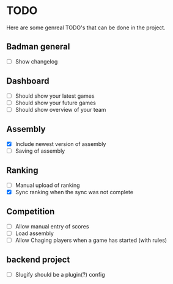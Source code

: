 # TODO 
Here are some genreal TODO's that can be done in the project.

## Badman general
- [ ] Show changelog

## Dashboard
- [ ] Should show your latest games
- [ ] Should show your future games
- [ ] Should show overview of your team

## Assembly
- [x] Include newest version of assembly
- [ ] Saving of assembly

## Ranking
- [ ] Manual upload of ranking
- [x] Sync ranking when the sync was not complete

## Competition
- [ ] Allow manual entry of scores
- [ ] Load assembly
- [ ] Allow Chaging players when a game has started (with rules)

## backend project
- [ ] Slugify should be a plugin(?) config
 